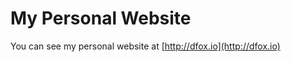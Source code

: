 My Personal Website
===================

You can see my personal website at [http://dfox.io](http://dfox.io)

